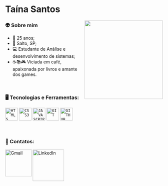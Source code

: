

<h1 align="left">Taína Santos</h1>
 
<img align="right" width="250px" src="https://cdn.discordapp.com/attachments/1198019155257987203/1198026637032312832/octocat-1705465019114.png?ex=65bd6840&is=65aaf340&hm=24d0ef62634333d0b52ecb54313afd86a1fa2ff37c0881c8497af73df84390bc& ">

### 👽 Sobre mim

- 🎁 25 anos; 
- 📍 Salto, SP; 
- 💻 Estudante de Análise e desenvolvimento de sistemas;
- ☕📚🎮 Viciada em café, apaixonada por livros e amante dos games. 

</br>

### 🖥️ Tecnologias e Ferramentas: 

<code><img width="40px" src="https://cdn.jsdelivr.net/gh/devicons/devicon/icons/html5/html5-original-wordmark.svg" title = "HTML5"/></code>
<code><img width="40px" src="https://cdn.jsdelivr.net/gh/devicons/devicon/icons/css3/css3-original-wordmark.svg" title = "CSS3"/></code>
<code><img width="40px" src="https://cdn.jsdelivr.net/gh/devicons/devicon/icons/javascript/javascript-original.svg" title = "JAVASCRIPT"/></code>
<code><img width="40px" src="https://cdn.jsdelivr.net/gh/devicons/devicon/icons/git/git-original.svg" title = "GIT"/></code>
<code><img width="40px" src="https://cdn.jsdelivr.net/gh/devicons/devicon/icons/github/github-original.svg" title = "GITHUB"/></code>

</br>

### 📱 Contatos:
<a href="mailto:taina.santhos@gmal.com?subject=Ol%C3%A1%20Taína%20Santos"><img align="left" alt="Gmail" width="85px" src="https://img.shields.io/badge/Gmail-D14836?style=for-the-badge&logo=gmail&logoColor=white"/>
<a href="https://www.linkedin.com/in/taina-santos-de-lima/"><img align="left" alt="LinkedIn" width="100px" src="https://img.shields.io/badge/LinkedIn-0077B5?style=for-the-badge&logo=linkedin&logoColor=white"/>
